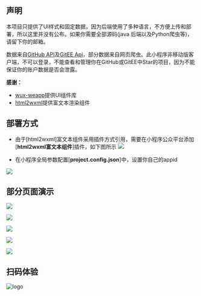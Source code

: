 ## 声明
本项目只提供了UI样式和固定数据，因为后端使用了多种语言，不方便上传和部署，所以这里并没有公布。如果你需要全部源码(java 后端以及Python爬虫等)，请留下你的邮箱。

数据来自[GitHub API](https://developer.github.com/v3/ "GitHub API")及[GitEE Api](https://gitee.com/api/v5/swagger#/ "GitEE Api")，部分数据来自网页爬虫。此小程序非移动版客户端，不可以登录，不能查看和管理你在GitHub或GitEE中Star的项目，因为不能保证你的账户数据是否会泄露。

**感谢：**
- [wux-weapp](https://github.com/wux-weapp/wux-weapp "wux-weapp")提供UI组件库
- [html2wxml](https://github.com/qwqoffice/html2wxml "html2wxml")提供富文本渲染组件


## 部署方式
- 由于[html2wxml]富文本组件采用插件方式引用，需要在小程序公众平台添加[**html2wxml富文本组件**]插件，如下图所示
![](https://www.svipss.top/20190917/html2wxml.jpg)

- 在小程序全局参数配置[**project.config.json**]中，设置你自己的appid

![](https://www.svipss.top/20190917/config.json.png)



## 部分页面演示
![](https://www.svipss.top/20190917/github_main.png)

![](https://www.svipss.top/20190917/github_desc.jpg)

![](https://www.svipss.top/20190917/github_code.jpg)

![](https://www.svipss.top/20190917/code.jpg)

![](https://www.svipss.top/20190917/conllection.jpg)

## 扫码体验
![logo](https://www.svipss.top/20190917/logo.jpg "logo")



